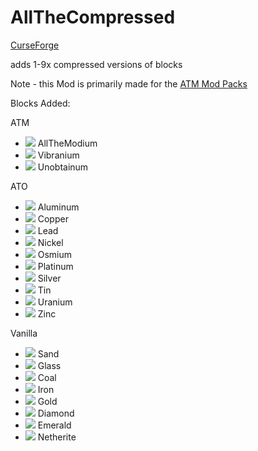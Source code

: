 # AllTheCompressed
[CurseForge](https://www.curseforge.com/minecraft/mc-mods/allthecompressed)

adds 1-9x compressed versions of blocks

Note - this Mod is primarily made for the [ATM Mod Packs](https://github.com/AllTheMods)

Blocks Added:

ATM
 - ![](https://github.com/Pdiddy973/AllTheCompressed/blob/main/images/allthemodium_block.png) AllTheModium
 - ![](https://github.com/Pdiddy973/AllTheCompressed/blob/main/images/vibranium_block.png) Vibranium
 - ![](https://github.com/Pdiddy973/AllTheCompressed/blob/main/images/unobtainium_block.png) Unobtainum

ATO
 - ![](https://github.com/Pdiddy973/AllTheCompressed/blob/main/images/aluminum_block.png) Aluminum
 - ![](https://github.com/Pdiddy973/AllTheCompressed/blob/main/images/copper_block.png) Copper
 - ![](https://github.com/Pdiddy973/AllTheCompressed/blob/main/images/lead_block.png) Lead
 - ![](https://github.com/Pdiddy973/AllTheCompressed/blob/main/images/nickel_block.png) Nickel
 - ![](https://github.com/Pdiddy973/AllTheCompressed/blob/main/images/osmium_block.png) Osmium
 - ![](https://github.com/Pdiddy973/AllTheCompressed/blob/main/images/platinum_block.png) Platinum
 - ![](https://github.com/Pdiddy973/AllTheCompressed/blob/main/images/silver_block.png) Silver
 - ![](https://github.com/Pdiddy973/AllTheCompressed/blob/main/images/tin_block.png) Tin
 - ![](https://github.com/Pdiddy973/AllTheCompressed/blob/main/images/uranium_block.png) Uranium
 - ![](https://github.com/Pdiddy973/AllTheCompressed/blob/main/images/zinc_block.png) Zinc

Vanilla
 - ![](https://github.com/Pdiddy973/AllTheCompressed/blob/main/images/sand.png) Sand
 - ![](https://github.com/Pdiddy973/AllTheCompressed/blob/main/images/glass.png) Glass
 - ![](https://github.com/Pdiddy973/AllTheCompressed/blob/main/images/coal_block.png) Coal
 - ![](https://github.com/Pdiddy973/AllTheCompressed/blob/main/images/iron_block.png) Iron
 - ![](https://github.com/Pdiddy973/AllTheCompressed/blob/main/images/gold_block.png) Gold
 - ![](https://github.com/Pdiddy973/AllTheCompressed/blob/main/images/diamond_block.png) Diamond
 - ![](https://github.com/Pdiddy973/AllTheCompressed/blob/main/images/emerald_block.png) Emerald
 - ![](https://github.com/Pdiddy973/AllTheCompressed/blob/main/images/netherite_block.png) Netherite
